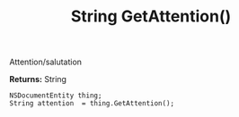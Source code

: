 ﻿---
uid: crmscript_ref_NSDocumentEntity_GetAttention
title: String GetAttention()
intellisense: NSDocumentEntity.GetAttention
keywords: NSDocumentEntity, GetAttention
so.topic: reference
---

Attention/salutation

**Returns:** String


```crmscript
NSDocumentEntity thing;
String attention  = thing.GetAttention();
```


